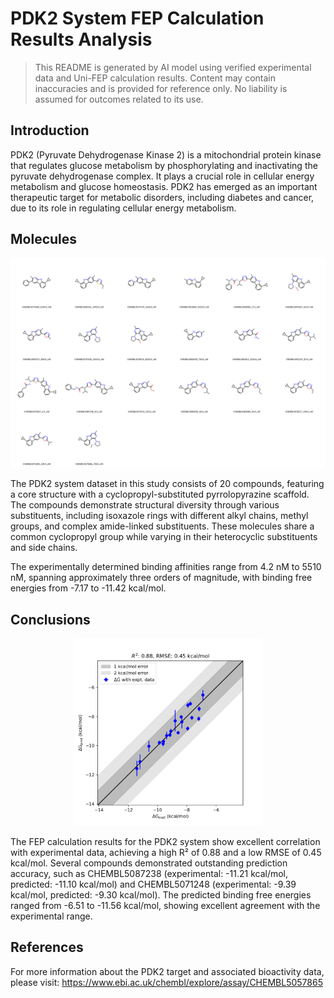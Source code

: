 # PDK2 System FEP Calculation Results Analysis

> This README is generated by AI model using verified experimental data and Uni-FEP calculation results. Content may contain inaccuracies and is provided for reference only. No liability is assumed for outcomes related to its use.

## Introduction

PDK2 (Pyruvate Dehydrogenase Kinase 2) is a mitochondrial protein kinase that regulates glucose metabolism by phosphorylating and inactivating the pyruvate dehydrogenase complex. It plays a crucial role in cellular energy metabolism and glucose homeostasis. PDK2 has emerged as an important therapeutic target for metabolic disorders, including diabetes and cancer, due to its role in regulating cellular energy metabolism.

## Molecules

![Molecular structures of representative compounds](mol_grid.png)

The PDK2 system dataset in this study consists of 20 compounds, featuring a core structure with a cyclopropyl-substituted pyrrolopyrazine scaffold. The compounds demonstrate structural diversity through various substituents, including isoxazole rings with different alkyl chains, methyl groups, and complex amide-linked substituents. These molecules share a common cyclopropyl group while varying in their heterocyclic substituents and side chains.

The experimentally determined binding affinities range from 4.2 nM to 5510 nM, spanning approximately three orders of magnitude, with binding free energies from -7.17 to -11.42 kcal/mol.

## Conclusions

<p align="center"><img src="result_dG.png" width="300"></p>

The FEP calculation results for the PDK2 system show excellent correlation with experimental data, achieving a high R² of 0.88 and a low RMSE of 0.45 kcal/mol. Several compounds demonstrated outstanding prediction accuracy, such as CHEMBL5087238 (experimental: -11.21 kcal/mol, predicted: -11.10 kcal/mol) and CHEMBL5071248 (experimental: -9.39 kcal/mol, predicted: -9.30 kcal/mol). The predicted binding free energies ranged from -6.51 to -11.56 kcal/mol, showing excellent agreement with the experimental range.

## References

For more information about the PDK2 target and associated bioactivity data, please visit:
https://www.ebi.ac.uk/chembl/explore/assay/CHEMBL5057865 